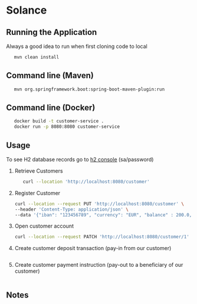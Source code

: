 # Solance 


## Running the Application

Always a good idea to run when first cloning code to local
``` bash
   mvn clean install
```

## Command line (Maven)
``` bash
   mvn org.springframework.boot:spring-boot-maven-plugin:run
```

## Command line (Docker)
``` bash
   docker build -t customer-service . 
   docker run -p 8080:8080 customer-service
```


## Usage

To see H2 database records go to [h2 console](http://localhost:8080/h2-console/) (sa/password)


1. Retrieve Customers
   ```bash
      curl --location 'http://localhost:8080/customer'
   ```
2. Register Customer
    ```bash
    curl --location --request PUT 'http://localhost:8080/customer' \
   --header 'Content-Type: application/json' \
   --data '{"iban": "123456789", "currency": "EUR", "balance" : 200.0, "accountStatus": "INACTIVE"}'
   ```
3. Open customer account 
    ```bash
    curl --location --request PATCH 'http://localhost:8080/customer/1'
   ```
4. Create customer deposit transaction (pay-in from our customer)
    ```bash
    
   ```
5. Create customer payment instruction (pay-out to a beneficiary of our customer)
    ```bash
    
   ```

## Notes